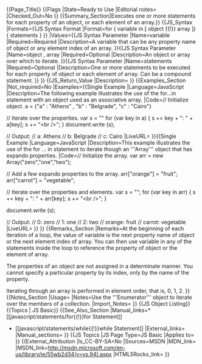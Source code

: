 {{Page_Title}}
{{Flags
|State=Ready to Use
|Editorial notes=
|Checked_Out=No
}}
{{Summary_Section|Executes one or more statements for each property of an object, or each element of an array.}}
{{JS_Syntax
|Formats={{JS Syntax Format
|Format=for ( variable in [ object {{!}} array ]) {
    statements
}
}}
|Values={{JS Syntax Parameter
|Name=variable
|Required=Required
|Description=A variable that can be any property name of object or any element index of an array.
}}{{JS Syntax Parameter
|Name=object , array
|Required=Optional
|Description=An object or array over which to iterate.
}}{{JS Syntax Parameter
|Name=statements
|Required=Optional
|Description=One or more statements to be executed for each property of object or each element of array. Can be a compound statement.
}}
}}
{{JS_Return_Value
|Description=
}}
{{Examples_Section
|Not_required=No
|Examples={{Single Example
|Language=JavaScript
|Description=The following example illustrates the use of the for...in statement with an object used as an associative array.
|Code=// Initialize object.
 a = {"a" : "Athens" , "b" : "Belgrade", "c" : "Cairo"}
 
 // Iterate over the properties.
 var s = ""
 for (var key in a) {
     s += key + ": " + a[key];
     s += "&lt;br /&gt;";
 }
 document.write (s);
 
 // Output:
 // a: Athens
 // b: Belgrade
 // c: Cairo
|LiveURL=
}}{{Single Example
|Language=JavaScript
|Description=This example illustrates the use of the for ... in statement to iterate though an '''Array''' object that has expando properties.
|Code=// Initialize the array.
 var arr = new Array("zero","one","two");
 
 // Add a few expando properties to the array.
 arr["orange"] = "fruit";
 arr["carrot"] = "vegetable";
 
 // Iterate over the properties and elements.
 var s = "";
 for (var key in arr) {
     s += key + ": " + arr[key];
     s += "&lt;br /&gt;";
 }
 
 document.write (s);
 
 // Output:
 //   0: zero
 //   1: one
 //   2: two
 //   orange: fruit
 //   carrot: vegetable
|LiveURL=
}}
}}
{{Remarks_Section
|Remarks=At the beginning of each iteration of a loop, the value of variable is the next property name of object or the next element index of array. You can then use variable in any of the statements inside the loop to reference the property of object or the element of array.

The properties of an object are not assigned in a determinate manner. You cannot specify a particular property by its index, only by the name of the property.

Iterating through an array is performed in element order, that is, 0, 1, 2.
}}
{{Notes_Section
|Usage=
|Notes=Use the '''Enumerator''' object to iterate over the members of a collection.
|Import_Notes=
}}
{{JS Object Listing}}
{{Topics | JS Basic}}
{{See_Also_Section
|Manual_links=* [[javascript/statements/for{{!}}for Statement]]
* [[javascript/statements/while{{!}}while Statement]]
|External_links=
|Manual_sections=
}}
{{JS Topics
|JS Page Type=JS Basic
|Applies to=
}}
{{External_Attribution
|Is_CC-BY-SA=No
|Sources=MSDN
|MDN_link=
|MSDN_link=http://msdn.microsoft.com/en-us/library/ie/55wb2d34(v=vs.94).aspx
|HTML5Rocks_link=
}}